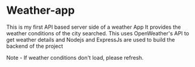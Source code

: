 # Weather-app
This is my first API based server side of a weather App
It provides the weather conditions of the city searched.
This uses OpenWeather's API to get weather details and Nodejs and ExpressJs are used to build the backend of the project

Note - If weather conditions don't load, please refresh.
